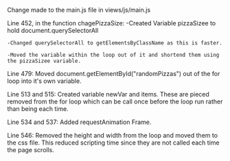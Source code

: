 Change made to the main.js file in views/js/main.js

Line 452, in the function chagePizzaSize:
	-Created Variable pizzaSizee to hold document.querySelectorAll
		
	-Changed querySelectorAll to getElementsByClassName as this is faster.
	
	-Moved the variable within the loop out of it and shortend them using the pizzaSizee variable.
		

Line 479: 
	Moved document.getElementById("randomPizzas") out of the for loop into it's own variable.	


Line 513 and 515:
	Created variable newVar and items.  These are pieced removed from the for loop which can be call once before the loop run rather than being each time.


Line 534 and 537:
	Added requestAnimation Frame.


Line 546:
	Removed the height and width from the loop and moved them to the css file.  This reduced scripting time since they are not called each time the page scrolls.
